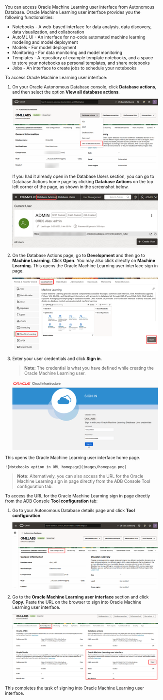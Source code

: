 <!--
    {
        "name":"Sign into Oracle Machine Learning UI from databae actions",
        "description":"Steps to sign into Oracle Machine Learning UI from database actions"
    }
-->

You can access Oracle Machine Learning user interface from Autonomous Database. Oracle Machine Learning user interface provides you the following functionalities: 

* Notebooks - A web-based interface for data analysis, data discovery, data visualization, and collaboration
* AutoML UI - An interface for no-code automated machine learning modeling and model deployment
* Models - For model deployment
* Monitoring - For data monitoring and model monitoring
* Templates - A repository of example template notebooks, and a space to store your notebooks as personal templates, and share notebooks
* Jobs - An interface to create jobs to schedule your notebooks

To access Oracle Machine Learning user interface:

1. On your Oracle Autonomous Database console, click **Database actions**, and then select the option **View all database actions**.

	![Database Actions in ADW](images/dbactions-view-all-dbusers-rw.png)

	 If you had it already open in the Database Users section, you can go to Database Actions home page by clicking **Database Actions** on the top left corner of the page, as shown in the screenshot below.

	![Database Actions](images/db-users-db-actions.png)

2. On the Database Actions page, go to **Development** and then go to **Machine Learning**. Click **Open.** You may also click directly on **Machine Learning.** This opens the Oracle Machine Learning user interface sign in page.

	 ![Oracle Machine Learning Notebooks in ADW](images/adb-dev-oml.png)

3. Enter your user credentials and click **Sign in**.

	> **Note:** The credential is what you have defined while creating the Oracle Machine Learning user.

	![Oracle Machine Learning Notebooks Sign in page](images/omluser-signin.png)

  This opens the Oracle Machine Learning user interface home page.

	![Notebooks option in OML homepage](images/homepage.png)

>**Note:**  Alternatively, you can also access the URL for the Oracle Machine Learning sign in page directly from the ADB Console Tool configuration tab. 

To access the URL for the Oracle Machine Learning sign in page directly from the ADB Console **Tool configuration** tab:

1. Go to your Autonomous Database details page and click **Tool configuration**. 

	![ADB console Tool configuration tab](images/adb-console-tool.png)

2. Go to the **Oracle Machine Learning user interface** section and click **Copy.** Paste the URL on the browser to sign into Oracle Machine Learning user interface.

	![OML URL in ADB Tool configuration tab](images/oml-ui-url-toolconfig-rw.png)

This completes the task of signing into Oracle Machine Learning user interface.

